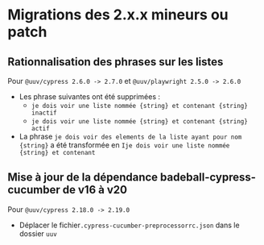 # Migrations des 2.x.x mineurs ou patch

## Rationnalisation des phrases sur les listes
Pour `@uuv/cypress 2.6.0 -> 2.7.0` et `@uuv/playwright 2.5.0 -> 2.6.0`
- Les phrase suivantes ont été supprimées :
  - `je dois voir une liste nommée {string} et contenant {string} inactif`
  - `je dois voir une liste nommée {string} et contenant {string} actif`
- La phrase `je dois voir des elements de la liste ayant pour nom {string}` a été transformée en `Ije dois voir une liste nommée {string} et contenant`

## Mise à jour de la dépendance badeball-cypress-cucumber de v16 à v20
Pour `@uuv/cypress 2.18.0 -> 2.19.0`
- Déplacer le fichier`.cypress-cucumber-preprocessorrc.json` dans le dossier `uuv`
